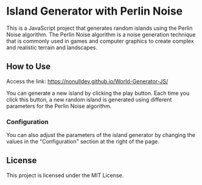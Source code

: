 # Island Generator with Perlin Noise

This is a JavaScript project that generates random islands using the Perlin Noise algorithm. The Perlin Noise algorithm is a noise generation technique that is commonly used in games and computer graphics to create complex and realistic terrain and landscapes.

## How to Use

Access the link: https://nonulldev.github.io/World-Generator-JS/

You can generate a new island by clicking the play button. Each time you click this button, a new random island is generated using different parameters for the Perlin Noise algorithm.

### Configuration

You can also adjust the parameters of the island generator by changing the values in the "Configuration" section at the right of the page. 

## License

This project is licensed under the MIT License.
